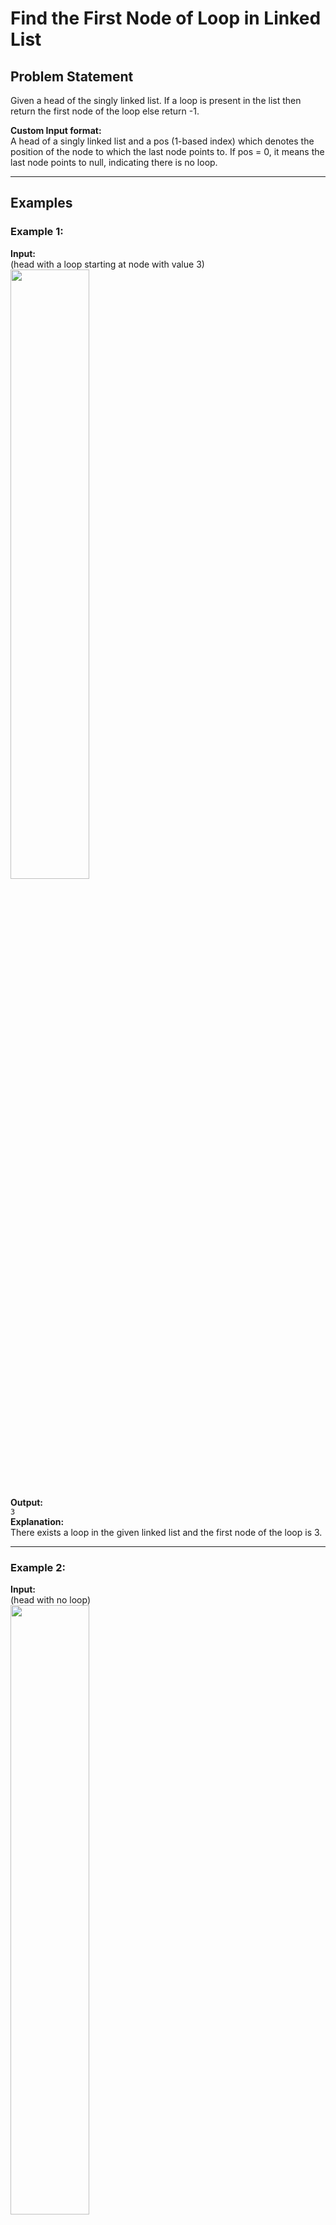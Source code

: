 # Find the First Node of Loop in Linked List

## Problem Statement
Given a head of the singly linked list. If a loop is present in the list then return the first node of the loop else return -1.

**Custom Input format:**  
A head of a singly linked list and a pos (1-based index) which denotes the position of the node to which the last node points to. If pos = 0, it means the last node points to null, indicating there is no loop.

---

## Examples

### Example 1:
**Input:**  
(head with a loop starting at node with value 3) 
<img src="https://media.geeksforgeeks.org/img-practice/prod/addEditProblem/713150/Web/Other/blobid0_1723112915.png" width=50%> 

**Output:**  
`3`  
**Explanation:**  
There exists a loop in the given linked list and the first node of the loop is 3.

---


### Example 2:
**Input:**  
(head with no loop)  
<img src="https://media.geeksforgeeks.org/img-practice/prod/addEditProblem/713150/Web/Other/blobid1_1723112944.png" width=50%>

**Output:**  
`-1`  
**Explanation:**  
No loop exists in the above linked list. So the output is -1.

---

## Constraints
- `1 ≤ no. of nodes ≤ 10^6`
- `1 ≤ node->data ≤ 10^6`

---